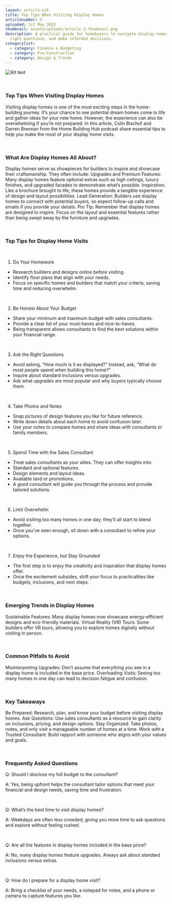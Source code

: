 ```yaml
---
layout: article.njk
title: Top Tips When Visiting Display Homes
articlenumber: 5
uploaded: 1st May 2023
thumbnail: assets/uploads/article-2-thumbnail.png
description: A practical guide for homebuyers to navigate display homes, ask the
  right questions, and make informed decisions.
categorylist:
  - category: Finance & Budgeting
  - category: Pre-Construction
  - category: Design & Trends
---
```


![Alt text](/assets/uploads/article-2-thumbnail.png "title")

<br>

### Top Tips When Visiting Display Homes
Visiting display homes is one of the most exciting steps in the home-building journey. It’s your chance to see potential dream homes come to life and gather ideas for your new home. However, the experience can also be overwhelming if you’re not prepared. In this article, Colin Bischof and Darren Brennan from the Home Building Hub podcast share essential tips to help you make the most of your display home visits.

<br>

### What Are Display Homes All About?
Display homes serve as showpieces for builders to inspire and showcase their craftsmanship. They often include:
Upgrades and Premium Features: Many display homes feature optional extras such as high ceilings, luxury finishes, and upgraded facades to demonstrate what’s possible.
Inspiration: Like a brochure brought to life, these homes provide a tangible experience of design and layout possibilities.
Lead Generation: Builders use display homes to connect with potential buyers, so expect follow-up calls and emails if you provide your details.
Pro Tip: Remember that display homes are designed to inspire. Focus on the layout and essential features rather than being swept away by the furniture and upgrades.

<br>

### Top Tips for Display Home Visits
<br>

1. Do Your Homework
  - Research builders and designs online before visiting.
  - Identify floor plans that align with your needs.
  - Focus on specific homes and builders that match your criteria, saving time and reducing overwhelm.

<br> 

2. Be Honest About Your Budget
  - Share your minimum and maximum budget with sales consultants.
  - Provide a clear list of your must-haves and nice-to-haves.
  - Being transparent allows consultants to find the best solutions within your financial range.

<br>

3. Ask the Right Questions
  - Avoid asking, “How much is it as displayed?” Instead, ask, “What do most people spend when building this home?”
  - Inquire about standard inclusions versus upgrades.
  - Ask what upgrades are most popular and why buyers typically choose them.

<br>

4. Take Photos and Notes
  - Snap pictures of design features you like for future reference.
  - Write down details about each home to avoid confusion later.
  - Use your notes to compare homes and share ideas with consultants or family members.

<br>

5. Spend Time with the Sales Consultant
  - Treat sales consultants as your allies. They can offer insights into:
  - Standard and optional features.
  - Design elements and layout ideas.
  - Available land or promotions.
  - A good consultant will guide you through the process and provide tailored solutions.

<br>

6. Limit Overwhelm
  - Avoid visiting too many homes in one day; they’ll all start to blend together.
  - Once you’ve seen enough, sit down with a consultant to refine your options.

<br>

7. Enjoy the Experience, but Stay Grounded
  - The first step is to enjoy the creativity and inspiration that display homes offer.
  - Once the excitement subsides, shift your focus to practicalities like budgets, inclusions, and next steps.

<br>

### Emerging Trends in Display Homes

Sustainable Features: Many display homes now showcase energy-efficient designs and eco-friendly materials.
Virtual Reality (VR) Tours: Some builders offer VR tours, allowing you to explore homes digitally without visiting in person.

<br>

### Common Pitfalls to Avoid
Misinterpreting Upgrades: Don’t assume that everything you see in a display home is included in the base price.
Overloading Visits: Seeing too many homes in one day can lead to decision fatigue and confusion.

<br>

### Key Takeaways
Be Prepared: Research, plan, and know your budget before visiting display homes.
Ask Questions: Use sales consultants as a resource to gain clarity on inclusions, pricing, and design options.
Stay Organized: Take photos, notes, and only visit a manageable number of homes at a time.
Work with a Trusted Consultant: Build rapport with someone who aligns with your values and goals.

<br>

### Frequently Asked Questions
Q: Should I disclose my full budget to the consultant?

A: Yes, being upfront helps the consultant tailor options that meet your financial and design needs, saving time and frustration.

<br>

Q: What’s the best time to visit display homes?

A: Weekdays are often less crowded, giving you more time to ask questions and explore without feeling rushed.

<br>

Q: Are all the features in display homes included in the base price?

A: No, many display homes feature upgrades. Always ask about standard inclusions versus extras.

<br>

Q: How do I prepare for a display home visit?

A: Bring a checklist of your needs, a notepad for notes, and a phone or camera to capture features you like.